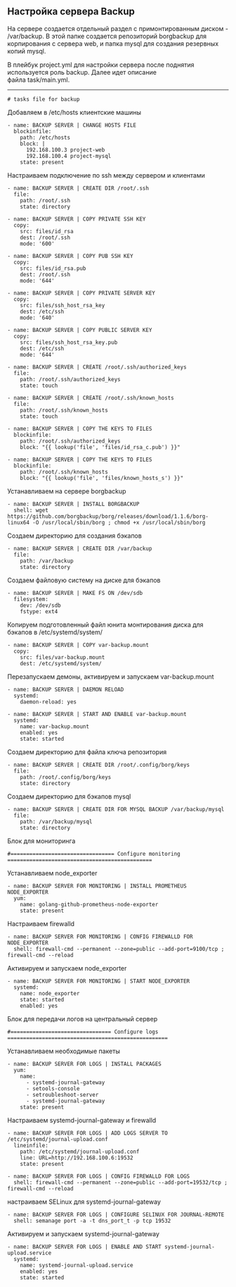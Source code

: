 ## Настройка сервера Backup

На сервере создается отдельный раздел с примонтированным диском - /var/backup.
В этой папке создается репозиторий borgbackup для корпирования с сервера web,
и папка mysql для создания резервных копий mysql.

В плейбук project.yml для настройки сервера после поднятия используется роль backup. Далее идет описание  
файла task/main.yml. 

---

    # tasks file for backup

Добавляем в /etc/hosts клиентские машины

    - name: BACKUP SERVER | CHANGE HOSTS FILE  
      blockinfile:
        path: /etc/hosts
        block: |
          192.168.100.3 project-web
          192.168.100.4 project-mysql
        state: present 
    
Настраиваем подключение по ssh между сервером и клиентами

    - name: BACKUP SERVER | CREATE DIR /root/.ssh    
      file:
        path: /root/.ssh
        state: directory
       
    - name: BACKUP SERVER | COPY PRIVATE SSH KEY
      copy:
        src: files/id_rsa
        dest: /root/.ssh
        mode: '600'
      
    - name: BACKUP SERVER | COPY PUB SSH KEY 
      copy:
        src: files/id_rsa.pub
        dest: /root/.ssh
        mode: '644'
    
    - name: BACKUP SERVER | COPY PRIVATE SERVER KEY 
      copy:
        src: files/ssh_host_rsa_key
        dest: /etc/ssh
        mode: '640'
        
    - name: BACKUP SERVER | COPY PUBLIC SERVER KEY   
      copy:
        src: files/ssh_host_rsa_key.pub
        dest: /etc/ssh
        mode: '644'
        
    - name: BACKUP SERVER | CREATE /root/.ssh/authorized_keys  
      file:
        path: /root/.ssh/authorized_keys
        state: touch
   
    - name: BACKUP SERVER | CREATE /root/.ssh/known_hosts  
      file:
        path: /root/.ssh/known_hosts
        state: touch   
    
    - name: BACKUP SERVER | COPY THE KEYS TO FILES
      blockinfile:
        path: /root/.ssh/authorized_keys
        block: "{{ lookup('file', 'files/id_rsa_c.pub') }}"
  
    - name: BACKUP SERVER | COPY THE KEYS TO FILES
      blockinfile:
        path: /root/.ssh/known_hosts
        block: "{{ lookup('file', 'files/known_hosts_s') }}"    
    
Устанавливаем на сервере borgbackup

    - name: BACKUP SERVER | INSTALL BORGBACKUP
      shell: wget https://github.com/borgbackup/borg/releases/download/1.1.6/borg-linux64 -O /usr/local/sbin/borg ; chmod +x /usr/local/sbin/borg
  
Создаем директорию для создания бэкапов    
        
    - name: BACKUP SERVER | CREATE DIR /var/backup   
      file:
        path: /var/backup
        state: directory 
    
 Создаем файловую систему на диске для бэкапов    
        
    - name: BACKUP SERVER | MAKE FS ON /dev/sdb
      filesystem:
        dev: /dev/sdb
        fstype: ext4

Копируем подготовленный файл юнита монтирования диска для бэкапов в /etc/systemd/system/  

    - name: BACKUP SERVER | COPY var-backup.mount
      copy:
        src: files/var-backup.mount
        dest: /etc/systemd/system/
    
Перезапускаем демоны, активируем и запускаем var-backup.mount     
        
    - name: BACKUP SERVER | DAEMON RELOAD
      systemd:
        daemon-reload: yes
        
    - name: BACKUP SERVER | START AND ENABLE var-backup.mount 
      systemd:
        name: var-backup.mount
        enabled: yes
        state: started
    
Создаем директорию для файла ключа репозитория    
    
    - name: BACKUP SERVER | CREATE DIR /root/.config/borg/keys   
      file:
        path: /root/.config/borg/keys
        state: directory  
    
Создаем директорию для бэкапов mysql    
    
    - name: BACKUP SERVER | CREATE DIR FOR MYSQL BACKUP /var/backup/mysql   
      file:
        path: /var/backup/mysql
        state: directory 

Блок для мониторинга

    #================================= Configure monitoring ==============================================

Устанавливаем node_exporter

    - name: BACKUP SERVER FOR MONITORING | INSTALL PROMETHEUS NODE_EXPORTER 
      yum:
        name: golang-github-prometheus-node-exporter
        state: present 
    
 Настраиваем firewalld   
    
    - name: BACKUP SERVER FOR MONITORING | CONFIG FIREWALLD FOR NODE_EXPORTER
      shell: firewall-cmd --permanent --zone=public --add-port=9100/tcp ; firewall-cmd --reload
  
Активируем и запускаем node_exporter

    - name: BACKUP SERVER FOR MONITORING | START NODE_EXPORTER
      systemd:
        name: node_exporter
        state: started
        enabled: yes   
    
Блок для передачи логов на центральный сервер

    #================================ Configure logs ===================================================    

Устанавливаем необходимые пакеты
    
    - name: BACKUP SERVER FOR LOGS | INSTALL PACKAGES
      yum:
        name: 
          - systemd-journal-gateway
          - setools-console
          - setroubleshoot-server
          - systemd-journal-gateway
        state: present
    
Настраиваем systemd-journal-gateway и firewalld    
  
    - name: BACKUP SERVER FOR LOGS | ADD LOGS SERVER TO /etc/systemd/journal-upload.conf
      lineinfile: 
        path: /etc/systemd/journal-upload.conf
        line: URL=http://192.168.100.6:19532
        state: present

    - name: BACKUP SERVER FOR LOGS | CONFIG FIREWALLD FOR LOGS
      shell: firewall-cmd --permanent --zone=public --add-port=19532/tcp ; firewall-cmd --reload
  
настраиваем SELinux для systemd-journal-gateway
  
    - name: BACKUP SERVER FOR LOGS | CONFIGURE SELINUX FOR JOURNAL-REMOTE
      shell: semanage port -a -t dns_port_t -p tcp 19532 

Активируем и запускаем systemd-journal-gateway
  
    - name: BACKUP SERVER FOR LOGS | ENABLE AND START systemd-journal-upload.service 
      systemd:
        name: systemd-journal-upload.service
        enabled: yes
        state: started       

